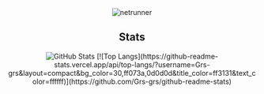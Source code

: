 <div align="center">
    <img src="https://github.com/user-attachments/assets/2a62ed9b-791e-4946-9084-50537b9b9eb8" alt="netrunner">
</div>

<h2 align="center"> Stats </h2>
<div align="center" >
    <img src="https://github-readme-stats.vercel.app/api?username=Grs-grs&bg_color=30,ff073a,0d0d0d&title_color=000000&text_color=ffffff" alt="GitHub Stats">
    [![Top Langs](https://github-readme-stats.vercel.app/api/top-langs/?username=Grs-grs&layout=compact&bg_color=30,ff073a,0d0d0d&title_color=ff3131&text_color=ffffff)](https://github.com/Grs-grs/github-readme-stats)

</div>
